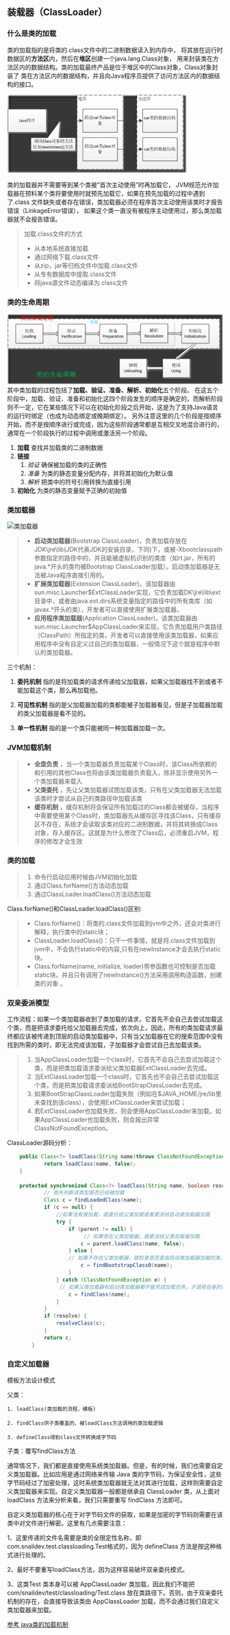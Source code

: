 ## 装载器（ClassLoader）
### 什么是类的加载
类的加载指的是将类的.class文件中的二进制数据读入到内存中，
将其放在运行时数据区的**方法区**内，然后在**堆区**创建一个java.lang.Class对象，
用来封装类在方法区内的数据结构。类的加载最终产品是位于堆区中的Class对象，Class对象封装了
类在方法区内的数据结构，并且向Java程序员提供了访问方法区内的数据结构的接口。

![类的加载释义](./images/load.png)

类的加载器并不需要等到某个类被“首次主动使用”时再加载它，
JVM规范允许加载器在预料某个类将要使用时就预先加载它，如果在预先加载的过程中遇到了.class
文件缺失或者存在错误，类加载器必须在程序首次主动使用该类时才报告错误（LinkageError错误），
如果这个类一直没有被程序主动使用过，那么类加载器就不会报告错误。
> 加载.class文件的方式
> - 从本地系统直接加载
> - 通过网络下载.class文件
> - 从zip，jar等归档文件中加载.class文件
> - 从专有数据库中提取.class文件
> - 将java源文件动态编译为.class文件

### 类的生命周期

![类的生命周期](./images/classlifecycle.png)
其中类加载的过程包括了**加载、验证、准备、解析、初始化**五个阶段。
在这五个阶段中，加载、验证、准备和初始化这四个阶段发生的顺序是确定的，而解析阶段则不一定，它在某些情况下可以在初始化阶段之后开始，这是为了支持Java语言的运行时绑定（也成为动态绑定或晚期绑定）。
另外注意这里的几个阶段是按顺序开始，而不是按顺序进行或完成，因为这些阶段通常都是互相交叉地混合进行的，通常在一个阶段执行的过程中调用或激活另一个阶段。
1. **加载** 查找并加载类的二进制数据
2. **链接**
   1. _验证_ 确保被加载的类的正确性
   2. _准备_ 为类的静态变量分配内存，并将其初始化为默认值
   3. _解析_ 把类中的符号引用转换为直接引用
3. **初始化** 为类的静态变量赋予正确的初始值


### 类加载器

![类加载器](/images/ClassLoaders.jpg)

> - **启动类加载器**(Bootstrap ClassLoader)，负责加载存放在JDK\jre\lib(JDK代表JDK的安装目录，下同)下，或被-Xbootclasspath参数指定的路径中的，并且能被虚拟机识别的类库（如rt.jar，所有的java.*开头的类均被Bootstrap ClassLoader加载）。启动类加载器是无法被Java程序直接引用的。
> - **扩展类加载器**(Extension ClassLoader)，该加载器由sun.misc.Launcher$ExtClassLoader实现，它负责加载DK\jre\lib\ext目录中，或者由java.ext.dirs系统变量指定的路径中的所有类库（如javax.*开头的类），开发者可以直接使用扩展类加载器。
> - **应用程序类加载器**(Application ClassLoader)，该类加载器由sun.misc.Launcher$AppClassLoader来实现，它负责加载用户类路径（ClassPath）所指定的类，开发者可以直接使用该类加载器，如果应用程序中没有自定义过自己的类加载器，一般情况下这个就是程序中默认的类加载器。

三个机制：

1. **委托机制** 指的是将加载类的请求传递给父加载器，如果父加载器找不到或者不能加载这个类，那么再加载他。

2. **可见性机制** 指的是父加载器加载的类都能被子加载器看见，但是子加载器加载的类父加载器是看不见的。

3. **单一性机制** 指的是一个类只能被同一种加载器加载一次。

### JVM加载机制
> - **全盘负责** ，当一个类加载器负责加载某个Class时，该Class所依赖的和引用的其他Class也将由该类加载器负责载入，除非显示使用另外一个类加载器来载入
> - **父类委托** ，先让父类加载器试图加载该类，只有在父类加载器无法加载该类时才尝试从自己的类路径中加载该类
> - **缓存机制** ，缓存机制将会保证所有加载过的Class都会被缓存，当程序中需要使用某个Class时，类加载器先从缓存区寻找该Class，只有缓存区不存在，系统才会读取该类对应的二进制数据，并将其转换成Class对象，存入缓存区。这就是为什么修改了Class后，必须重启JVM，程序的修改才会生效

### 类的加载
> 1. 命令行启动应用时候由JVM初始化加载
> 2. 通过Class.forName()方法动态加载
> 3. 通过ClassLoader.loadClass()方法动态加载

Class.forName()和ClassLoader.loadClass()区别:
> - Class.forName()：将类的.class文件加载到jvm中之外，还会对类进行解释，执行类中的static块；
> - ClassLoader.loadClass()：只干一件事情，就是将.class文件加载到jvm中，不会执行static中的内容,只有在newInstance才会去执行static块。
> - Class.forName(name, initialize, loader)带参函数也可控制是否加载static块。并且只有调用了newInstance()方法采用调用构造函数，创建类的对象 。

### 双亲委派模型
工作流程：如果一个类加载器收到了类加载的请求，它首先不会自己去尝试加载这个类，而是把请求委托给父加载器去完成，依次向上，因此，所有的类加载请求最终都应该被传递到顶层的启动类加载器中，只有当父加载器在它的搜索范围中没有找到所需的类时，即无法完成该加载，子加载器才会尝试自己去加载该类。
 > 1. 当AppClassLoader加载一个class时，它首先不会自己去尝试加载这个类，而是把类加载请求委派给父类加载器ExtClassLoader去完成。
 > 2. 当ExtClassLoader加载一个class时，它首先也不会自己去尝试加载这个类，而是把类加载请求委派给BootStrapClassLoader去完成。
 > 3. 如果BootStrapClassLoader加载失败（例如在$JAVA_HOME/jre/lib里未查找到该class），会使用ExtClassLoader来尝试加载；
 > 4. 若ExtClassLoader也加载失败，则会使用AppClassLoader来加载，如果AppClassLoader也加载失败，则会报出异常ClassNotFoundException。

ClassLoader源码分析：
```java
    public Class<?> loadClass(String name)throws ClassNotFoundException {
            return loadClass(name, false);
    }
    
    protected synchronized Class<?> loadClass(String name, boolean resolve)throws ClassNotFoundException {
            // 首先判断该类型是否已经被加载
            Class c = findLoadedClass(name);
            if (c == null) {
                //如果没有被加载，就委托给父类加载或者委派给启动类加载器加载
                try {
                    if (parent != null) {
                         // 如果存在父类加载器，就委派给父类加载器加载
                        c = parent.loadClass(name, false);
                    } else {
                    // 如果不存在父类加载器，就检查是否是由启动类加载器加载的类，通过调用本地方法native Class findBootstrapClass(String name)
                        c = findBootstrapClass0(name);
                    }
                } catch (ClassNotFoundException e) {
                 // 如果父类加载器和启动类加载器都不能完成加载任务，才调用自身的加载功能
                    c = findClass(name);
                }
            }
            if (resolve) {
                resolveClass(c);
            }
            return c;
        }
```

### 自定义加载器
模板方法设计模式

父类：
    
    1. loadClass(类加载的流程，模板)
    
    2. findClass供子类覆盖的、被loadClass方法调用的类加载逻辑
     
    3. defineClass得到class文件转换成字节码
   
子类：覆写findClass方法

通常情况下，我们都是直接使用系统类加载器。但是，有的时候，我们也需要自定义类加载器。比如应用是通过网络来传输 Java 类的字节码，为保证安全性，这些字节码经过了加密处理，这时系统类加载器就无法对其进行加载，这样则需要自定义类加载器来实现。自定义类加载器一般都是继承自 ClassLoader 类，从上面对 loadClass 方法来分析来看，我们只需要重写 findClass 方法即可。

自定义类加载器的核心在于对字节码文件的获取，如果是加密的字节码则需要在该类中对文件进行解密。这里有几点需要注意：

1、这里传递的文件名需要是类的全限定性名称，即com.snaildev.test.classloading.Test格式的，因为 defineClass 方法是按这种格式进行处理的。

2、最好不要重写loadClass方法，因为这样容易破坏双亲委托模式。

3、这类Test 类本身可以被 AppClassLoader 类加载，因此我们不能把 com/snaildev/test/classloading/Test.class 放在类路径下。否则，由于双亲委托机制的存在，会直接导致该类由 AppClassLoader 加载，而不会通过我们自定义类加载器来加载。


[参考 java类的加载机制](http://www.cnblogs.com/ityouknow/p/5603287.html)
